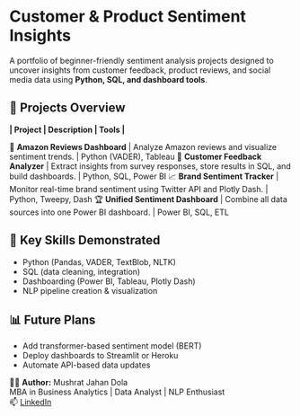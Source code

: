 # Customer & Product Sentiment Insights

A portfolio of beginner-friendly sentiment analysis projects designed to uncover insights from customer feedback, product reviews, and social media data using **Python, SQL, and dashboard tools**.

## 📂 Projects Overview

**| Project | Description | Tools |**

🧩 **Amazon Reviews Dashboard** | Analyze Amazon reviews and visualize sentiment trends. | Python (VADER), Tableau
💬 **Customer Feedback Analyzer** | Extract insights from survey responses, store results in SQL, and build dashboards. | Python, SQL, Power BI
📈 **Brand Sentiment Tracker** | Monitor real-time brand sentiment using Twitter API and Plotly Dash. | Python, Tweepy, Dash
🏆 **Unified Sentiment Dashboard** | Combine all data sources into one Power BI dashboard. | Power BI, SQL, ETL


## 🧠 Key Skills Demonstrated
- Python (Pandas, VADER, TextBlob, NLTK)
- SQL (data cleaning, integration)
- Dashboarding (Power BI, Tableau, Plotly Dash)
- NLP pipeline creation & visualization
  

## 📊 Future Plans
- Add transformer-based sentiment model (BERT)
- Deploy dashboards to Streamlit or Heroku
- Automate API-based data updates


👩‍💻 **Author:** Mushrat Jahan Dola  
MBA in Business Analytics | Data Analyst | NLP Enthusiast  
📫 [LinkedIn](https://linkedin.com/in/mushrat-jahan-dola)
